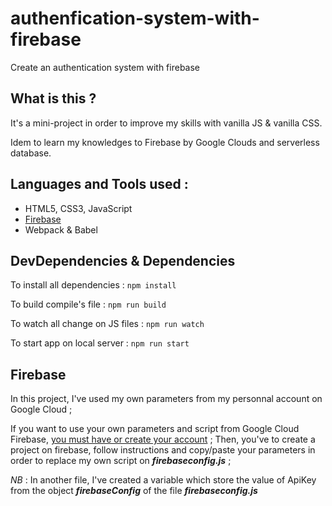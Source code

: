 # authenfication-system-with-firebase
Create an authentication system with firebase

## What is this ?
It's a mini-project in order to improve my skills with vanilla JS & vanilla CSS.

Idem to learn my knowledges to Firebase by Google Clouds and serverless database.

## Languages and Tools used :
* HTML5, CSS3, JavaScript
* [Firebase](https://firebase.google.com/ "Go to his interface of Firebase")
* Webpack & Babel

## DevDependencies & Dependencies
To install all dependencies : `npm install`

To build compile's file : `npm run build`

To watch all change on JS files : `npm run watch`

To start app on local server : `npm run start`

## Firebase

In this project, I've used my own parameters from my personnal account on Google Cloud ;

If you want to use your own parameters and script from Google Cloud Firebase, [you must have or create your account](https://firebase.google.com/ "Go to your interface of Firebase") ; Then, you've to create a project on firebase, follow instructions and copy/paste your parameters in order to replace my own script on ***firebaseconfig.js*** ;

*NB* : In another file, I've created a variable which store the value of ApiKey from the object ***firebaseConfig*** of the file ***firebaseconfig.js***

